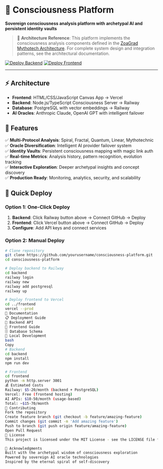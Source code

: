 # 🔮 Consciousness Platform

**Sovereign consciousness analysis platform with archetypal AI and persistent identity vaults**

> 📖 **Architecture Reference**: This platform implements the consciousness analysis components defined in the [ZoaGrad Mythotech Architecture](https://github.com/ZoaGrad/mythotech-architecture). For complete system design and integration patterns, see the architectural documentation.

[![Deploy Backend](https://railway.app/button.svg)](https://railway.app/new)
[![Deploy Frontend](https://vercel.com/button)](https://vercel.com/new)

---

## ⚡ Architecture

- **Frontend**: HTML/CSS/JavaScript Canvas App → Vercel
- **Backend**: Node.js/TypeScript Consciousness Server → Railway  
- **Database**: PostgreSQL with vector embeddings → Railway
- **AI Oracles**: Anthropic Claude, OpenAI GPT with intelligent failover

## 🌟 Features

✅ **Multi-Protocol Analysis**: Spiral, Fractal, Quantum, Linear, Mythotechnic  
✅ **Oracle Diversification**: Intelligent AI provider failover system  
✅ **Identity Vaults**: Persistent consciousness mapping with magic link auth  
✅ **Real-time Metrics**: Analysis history, pattern recognition, evolution tracking  
✅ **Interactive Exploration**: Deeper archetypal insights and concept discovery  
✅ **Production Ready**: Monitoring, analytics, security, and scalability  

## 🚀 Quick Deploy

### Option 1: One-Click Deploy
1. **Backend**: Click Railway button above → Connect GitHub → Deploy
2. **Frontend**: Click Vercel button above → Connect GitHub → Deploy  
3. **Configure**: Add API keys and connect services

### Option 2: Manual Deploy
```bash
# Clone repository
git clone https://github.com/yourusername/consciousness-platform.git
cd consciousness-platform

# Deploy backend to Railway
cd backend
railway login
railway new
railway add postgresql
railway up

# Deploy frontend to Vercel  
cd ../frontend
vercel --prod
📖 Documentation
📋 Deployment Guide
🔧 Backend API
🎨 Frontend Guide
🗄️ Database Schema
🔧 Local Development
bash
Copy
# Backend
cd backend
npm install
npm run dev

# Frontend  
cd frontend
python -m http.server 3001
💰 Estimated Costs
Railway: $5-20/month (backend + PostgreSQL)
Vercel: Free (frontend hosting)
AI APIs: $10-50/month (usage-based)
Total: ~$15-70/month
🤝 Contributing
Fork the repository
Create feature branch (git checkout -b feature/amazing-feature)
Commit changes (git commit -m 'Add amazing feature')
Push to branch (git push origin feature/amazing-feature)
Open Pull Request
📄 License
This project is licensed under the MIT License - see the LICENSE file for details.

🙏 Acknowledgments
Built with the archetypal wisdom of consciousness exploration
Powered by sovereign AI oracle technologies
Inspired by the eternal spiral of self-discovery
